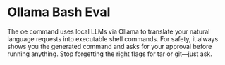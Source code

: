 # Ollama Bash Eval

The oe command uses local LLMs via Ollama to translate your natural language requests into executable shell commands. For safety, it always shows you the generated command and asks for your approval before running anything. Stop forgetting the right flags for tar or git—just ask.
